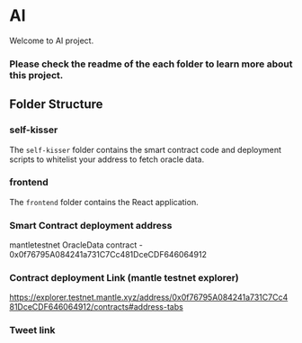 # AI

Welcome to AI project.

###  Please check the readme of the each folder to learn more about this project.

## Folder Structure

### self-kisser

The `self-kisser` folder contains the smart contract code and deployment scripts to whitelist your address to fetch oracle data.

### frontend

The `frontend` folder contains the React application.


###  Smart Contract deployment address

mantletestnet OracleData contract - 0x0f76795A084241a731C7Cc481DceCDF646064912  

### Contract deployment Link (mantle testnet explorer)

https://explorer.testnet.mantle.xyz/address/0x0f76795A084241a731C7Cc481DceCDF646064912/contracts#address-tabs

### Tweet link

